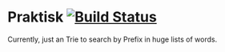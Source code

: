 # Praktisk [![Build Status](https://travis-ci.org/UnknitSplash/Praktisk.svg?branch=master)](https://travis-ci.org/UnknitSplash/Praktisk)
Currently, just an Trie to search by Prefix in huge lists of words.
